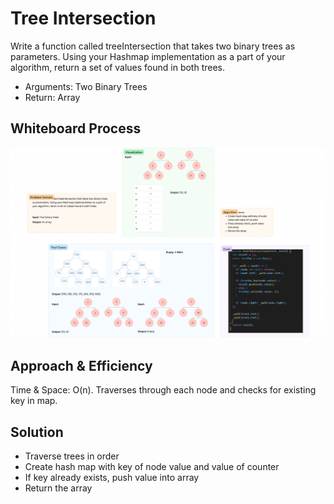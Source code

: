 # Tree Intersection
Write a function called treeIntersection that takes two binary trees as parameters. Using your Hashmap implementation as a part of your algorithm, return a set of values found in both trees.
- Arguments: Two Binary Trees
- Return: Array

## Whiteboard Process
![Tree Intersection Whiteboard](tree-intersection.png)

## Approach & Efficiency
Time & Space: O(n). Traverses through each node and checks for existing key in map.

## Solution
- Traverse trees in order
- Create hash map with key of node value and value of counter
- If key already exists, push value into array
- Return the array
